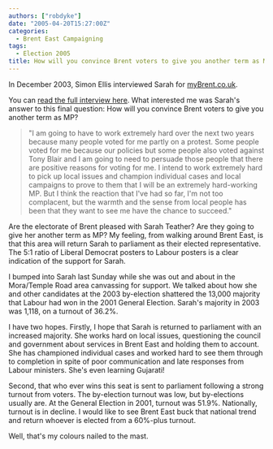 ```yaml
---
authors: ["robdyke"]
date: "2005-04-20T15:27:00Z"
categories:
  - Brent East Campaigning
tags:
  - Election 2005
title: How will you convince Brent voters to give you another term as MP?
---
```

In December 2003, Simon Ellis interviewed Sarah for [myBrent.co.uk](http://www.mybrent.co.uk/).

You can [read the full interview here](http://www.mybrent.co.uk/brent/community-sarah-teather.htm). What interested me was Sarah's answer to this final question: How will you convince Brent voters to give you another term as MP?

> "I am going to have to work extremely hard over the next two years because many people voted for me partly on a protest. Some people voted for me because our policies but some people also voted against Tony Blair and I am going to need to persuade those people that there are positive reasons for voting for me. I intend to work extremely hard to pick up local issues and champion individual cases and local campaigns to prove to them that I will be an extremely hard-working MP. But I think the reaction that I've had so far, I'm not too complacent, but the warmth and the sense from local people has been that they want to see me have the chance to succeed."

Are the electorate of Brent pleased with Sarah Teather? Are they going to give her another term as MP? My feeling, from walking around Brent East, is that this area will return Sarah to parliament as their elected representative. The 5:1 ratio of Liberal Democrat posters to Labour posters is a clear indication of the support for Sarah.

I bumped into Sarah last Sunday while she was out and about in the Mora/Temple Road area canvassing for support. We talked about how she and other candidates at the 2003 by-election shattered the 13,000 majority that Labour had won in the 2001 General Election. Sarah's majority in 2003 was 1,118, on a turnout of 36.2%.

I have two hopes. Firstly, I hope that Sarah is returned to parliament with an increased majority. She works hard on local issues, questioning the council and government about services in Brent East and holding them to account. She has championed individual cases and worked hard to see them through to completion in spite of poor communication and late responses from Labour ministers. She's even learning Gujarati!

Second, that who ever wins this seat is sent to parliament following a strong turnout from voters. The by-election turnout was low, but by-elections usually are. At the General Election in 2001, turnout was 51.9%. Nationally, turnout is in decline. I would like to see Brent East buck that national trend and return whoever is elected from a 60%-plus turnout.

Well, that's my colours nailed to the mast.